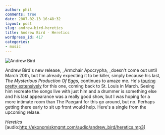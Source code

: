 ```yaml
---
author: phil
comments: true
date: 2007-02-13 16:48:32
layout: post
slug: andrew-bird-heretics
title: Andrew Bird - Heretics
wordpress_id: 417
categories:
- music
---
```


![Andrew Bird](http://www.fak3r.com/wp-content/uploads/2007/02/andrew-bird-03-screen.jpg)

Andrew Bird's new release, _Armchair Apocrypha, _doesn't come out until March 20th, but I'm already expecting it to be killer, simply because his last, _The Mysterious Production Of Eggs_, continues to amaze me.  He's [touring pretty extensively](http://www.andrewbird.tickets.musictoday.com/AndrewBird/calendar.aspx) for this one, coming back to St. Louis in March.  Seeing him recreate the songs live with just him and a drummer is something else and his last appearance was a really good show, but I was hoping for a more intimate room than The Paegant for this go around, but no.   Perhaps getting there early to sit up front would help.  Here's a single from the upcoming relase.

_Heretics_
[audio:http://ekonomiskmgmt.com/audio/andrew_bird/heretics.mp3]
